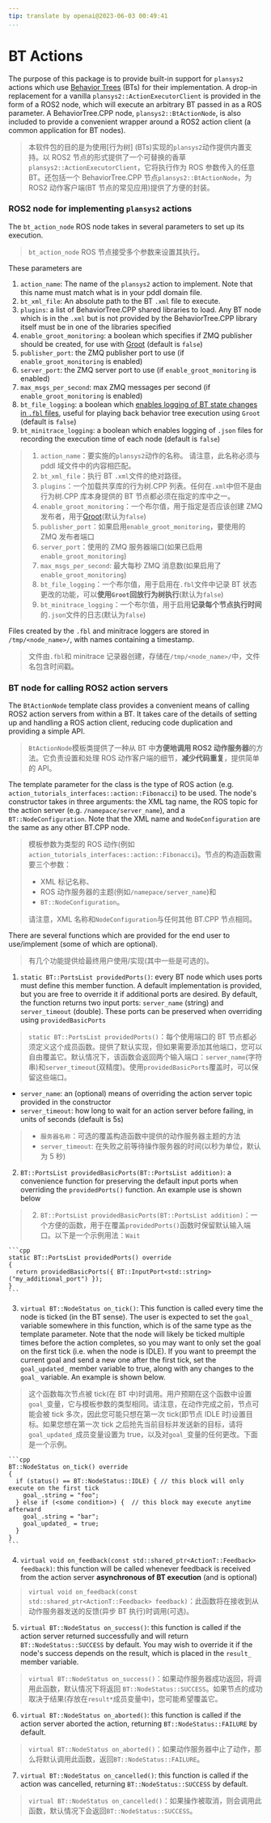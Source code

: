 ```yaml
---
tip: translate by openai@2023-06-03 00:49:41
...
```


# BT Actions

The purpose of this package is to provide built-in support for `plansys2` actions which use [Behavior Trees](https://github.com/BehaviorTree/BehaviorTree.CPP) (BTs) for their implementation. A drop-in replacement for a vanilla `plansys2::ActionExecutorClient` is provided in the form of a ROS2 node, which will execute an arbitrary BT passed in as a ROS parameter. A BehaviorTree.CPP node, `plansys2::BtActionNode`, is also included to provide a convenient wrapper around a ROS2 action client (a common application for BT nodes).

> 本软件包的目的是为使用[行为树] (BTs)实现的`plansys2`动作提供内置支持。以 ROS2 节点的形式提供了一个可替换的香草`plansys2::ActionExecutorClient`，它将执行作为 ROS 参数传入的任意 BT。还包括一个 BehaviorTree.CPP 节点`plansys2::BtActionNode`，为 ROS2 动作客户端(BT 节点的常见应用)提供了方便的封装。

### ROS2 node for implementing `plansys2` actions

The `bt_action_node` ROS node takes in several parameters to set up its execution.

> `bt_action_node` ROS 节点接受多个参数来设置其执行。

These parameters are

1. `action_name`: The name of the `plansys2` action to implement. Note that this name must match what is in your pddl domain file.
2. `bt_xml_file`: An absolute path to the BT `.xml` file to execute.
3. `plugins`: a list of BehaviorTree.CPP shared libraries to load. Any BT node which is in the `.xml` but is not provided by the BehaviorTree.CPP library itself must be in one of the libraries specified
4. `enable_groot_monitoring`: a boolean which specifies if ZMQ publisher should be created, for use with [Groot](https://github.com/BehaviorTree/Groot) (default is `false`)
5. `publisher_port`: the ZMQ publisher port to use (if `enable_groot_monitoring` is enabled)
6. `server_port`: the ZMQ server port to use (if `enable_groot_monitoring` is enabled)
7. `max_msgs_per_second`: max ZMQ messages per second (if `enable_groot_monitoring` is enabled)
8. `bt_file_logging`: a boolean which [enables logging of BT state changes in `.fbl` files](https://www.behaviortree.dev/tutorial_05_subtrees/), useful for playing back behavior tree execution using `Groot` (default is `false`)
9. `bt_minitrace_logging`: a boolean which enables logging of `.json` files for recording the execution time of each node (default is `false`)

> 1. `action_name`：要实施的`plansys2`动作的名称。 请注意，此名称必须与 pddl 域文件中的内容相匹配。
> 1. `bt_xml_file`：执行 BT `.xml`文件的绝对路径。
> 1. `plugins`：一个加载共享库的行为树.CPP 列表。任何在`.xml`中但不是由行为树.CPP 库本身提供的 BT 节点都必须在指定的库中之一。
> 1. `enable_groot_monitoring`：一个布尔值，用于指定是否应该创建 ZMQ 发布者，用于[Groot](https://github.com/BehaviorTree/Groot)(默认为`false`)
> 1. `publisher_port`：如果启用`enable_groot_monitoring`，要使用的 ZMQ 发布者端口
> 1. `server_port`：使用的 ZMQ 服务器端口(如果已启用`enable_groot_monitoring`)
> 1. `max_msgs_per_second`: 最大每秒 ZMQ 消息数(如果启用了`enable_groot_monitoring`)
> 1. `bt_file_logging`：一个布尔值，用于启用在`.fbl`文件中记录 BT 状态更改的功能，可以**使用`Groot`回放行为树执行**(默认为`false`)
> 1. `bt_minitrace_logging`：一个布尔值，用于启用**记录每个节点执行时间**的`.json`文件的日志(默认为`false`)

Files created by the `.fbl` and minitrace loggers are stored in `/tmp/<node_name>/`, with names containing a timestamp.

> 文件由`.fbl`和 minitrace 记录器创建，存储在`/tmp/<node_name>/`中，文件名包含时间戳。

### BT node for calling ROS2 action servers

The `BtActionNode` template class provides a convenient means of calling ROS2 action servers from within a BT. It takes care of the details of setting up and handling a ROS action client, reducing code duplication and providing a simple API.

> `BtActionNode`模板类提供了一种从 BT 中**方便地调用 ROS2 动作服务器**的方法。它负责设置和处理 ROS 动作客户端的细节，**减少代码重复**，提供简单的 API。

The template parameter for the class is the type of ROS action (e.g. `action_tutorials_interfaces::action::Fibonacci`) to be used. The node's constructor takes in three arguments: the XML tag name, the ROS topic for the action server (e.g. `/namepace/server_name`), and a `BT::NodeConfiguration`. Note that the XML name and `NodeConfiguration` are the same as any other BT.CPP node.

> 模板参数为类型的 ROS 动作(例如`action_tutorials_interfaces::action::Fibonacci`)。节点的构造函数需要三个参数：
>
> - XML 标记名称、
> - ROS 动作服务器的主题(例如`/namepace/server_name`)和
> - `BT::NodeConfiguration`。
>
> 请注意，XML 名称和`NodeConfiguration`与任何其他 BT.CPP 节点相同。

There are several functions which are provided for the end user to use/implement (some of which are optional).

> 有几个功能提供给最终用户使用/实现(其中一些是可选的)。

1. `static BT::PortsList providedPorts()`: every BT node which uses ports must define this member function. A default implementation is provided, but you are free to override it if additional ports are desired. By default, the function returns two input ports: `server_name` (string) and `server_timeout` (double). These ports can be preserved when overriding using `providedBasicPorts`

> `static BT::PortsList providedPorts()`：每个使用端口的 BT 节点都必须定义这个成员函数。提供了默认实现，但如果需要添加其他端口，您可以自由覆盖它。默认情况下，该函数会返回两个输入端口：`server_name`(字符串)和`server_timeout`(双精度)。使用`providedBasicPorts`覆盖时，可以保留这些端口。

- `server_name`: an (optional) means of overriding the action server topic provided in the constructor
- `server_timeout`: how long to wait for an action server before failing, in units of seconds (default is 5s)

> - `服务器名称`：可选的覆盖构造函数中提供的动作服务器主题的方法
> - `server_timeout`: 在失败之前等待操作服务器的时间(以秒为单位，默认为 5 秒)

2. `BT::PortsList providedBasicPorts(BT::PortsList addition)`: a convenience function for preserving the default input ports when overriding the `providedPorts()` function. An example use is shown below

> 2. `BT::PortsList providedBasicPorts(BT::PortsList addition)`：一个方便的函数，用于在覆盖`providedPorts()`函数时保留默认输入端口。以下是一个示例用法：`Wait`

    ```cpp
    static BT::PortsList providedPorts() override
    {
      return providedBasicPorts({ BT::InputPort<std::string>("my_additional_port") });
    }
    ```

3. `virtual BT::NodeStatus on_tick()`: This function is called every time the node is ticked (in the BT sense). The user is expected to set the `goal_` variable somewhere in this function, which is of the same type as the template parameter. Note that the node will likely be ticked multiple times before the action completes, so you may want to only set the goal on the first tick (i.e. when the node is IDLE). If you want to preempt the current goal and send a new one after the first tick, set the `goal_updated_` member variable to true, along with any changes to the `goal_` variable. An example is shown below.

> 这个函数每次节点被 tick(在 BT 中)时调用。用户预期在这个函数中设置`goal_`变量，它与模板参数的类型相同。请注意，在动作完成之前，节点可能会被 tick 多次，因此您可能只想在第一次 tick(即节点 IDLE 时)设置目标。如果您想在第一次 tick 之后抢先当前目标并发送新的目标，请将`goal_updated_`成员变量设置为 true，以及对`goal_`变量的任何更改。下面是一个示例。

    ```cpp
    BT::NodeStatus on_tick() override
    {
      if (status() == BT::NodeStatus::IDLE) { // this block will only execute on the first tick
        goal_.string = "foo";
      } else if (<some condition>) {  // this block may execute anytime afterward
        goal_.string = "bar";
        goal_updated_ = true;
      }
    }
    ```

4. `virtual void on_feedback(const std::shared_ptr<ActionT::Feedback> feedback)`: this function will be called whenever feedback is received from the action server **asynchronous of BT execution** (and is optional)

> `virtual void on_feedback(const std::shared_ptr<ActionT::Feedback> feedback)`：此函数将在接收到从动作服务器发送的反馈(异步 BT 执行)时调用(可选)。

5. `virtual BT::NodeStatus on_success()`: this function is called if the action server returned successfully and will return `BT::NodeStatus::SUCCESS` by default. You may wish to override it if the node's success depends on the result, which is placed in the `result_` member variable.

> `virtual BT::NodeStatus on_success()`：如果动作服务器成功返回，将调用此函数，默认情况下将返回 `BT::NodeStatus::SUCCESS`。如果节点的成功取决于结果(存放在`result*`成员变量中)，您可能希望覆盖它。

6. `virtual BT::NodeStatus on_aborted()`: this function is called if the action server aborted the action, returning `BT::NodeStatus::FAILURE` by default.

> `virtual BT::NodeStatus on_aborted()`：如果动作服务器中止了动作，那么将默认调用此函数，返回`BT::NodeStatus::FAILURE`。

7. `virtual BT::NodeStatus on_cancelled()`: this function is called if the action was cancelled, returning `BT::NodeStatus::SUCCESS` by default.

> `virtual BT::NodeStatus on_cancelled()`：如果操作被取消，则会调用此函数，默认情况下会返回`BT::NodeStatus::SUCCESS`。
